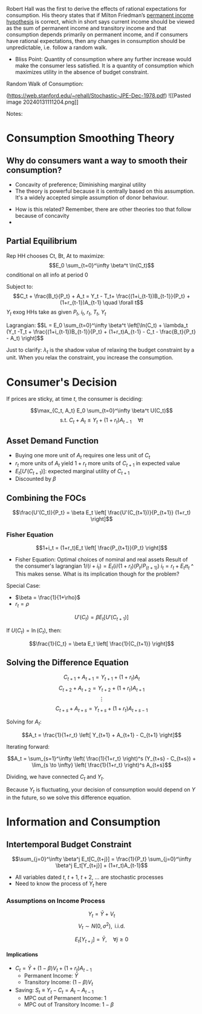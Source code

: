Robert Hall was the first to derive the effects of rational expectations for consumption. His theory states that if Milton Friedman’s [permanent income hypothesis](https://en.wikipedia.org/wiki/Permanent_income_hypothesis "Permanent income hypothesis") is correct, which in short says current income should be viewed as the sum of permanent income and transitory income and that consumption depends primarily on permanent income, and if consumers have rational expectations, then any changes in consumption should be unpredictable, i.e. follow a random walk.



* Bliss Point: Quantity of consumption where any further increase would make the consumer less satisfied. It is a quantity of consumption which maximizes utility in the absence of budget constraint.



Random Walk of Consumption: 

(https://web.stanford.edu/~rehall/Stochastic-JPE-Dec-1978.pdf)
![[Pasted image 20240131111204.png]]

Notes: 

# Consumption Smoothing Theory

## <span class = "teal-text">Why do consumers want a way to smooth their consumption?</span>
- Concavity of preference;  Diminishing marginal utility 
- The theory is powerful because it is centrally based on this assumption. It's a widely accepted simple assumption of donor behaviour.
* <span class="dark-mustard-text"> How is this related? Remember, there are other theories too that follow because of concavity</span>
* 
## Partial Equilibrium 

Rep HH chooses Ct, Bt, At to maximize:
$$E_0 \sum_{t=0}^\infty \beta^t \ln(C_t)$$
conditional on all info at period 0

Subject to:
$$C_t + \frac{B_t}{P_t} + A_t = Y_t - T_t+ \frac{(1+i_{t-1})B_{t-1}}{P_t} + (1+r_{t-1})A_{t-1} \quad \forall t$$
$Y_t$ exog
HHs take as given $P_t$, $i_t$, $r_t$, $T_t$, $Y_t$

<span class ="dark-mustard-text" >
Lagrangian:</span>
$$L = E_0  \sum_{t=0}^\infty \beta^t \left[\ln(C_t) + \lambda_t (Y_t -T_t + \frac{(1+i_{t-1})B_{t-1}}{P_t} + (1+r_t)A_{t-1} - C_t - \frac{B_t}{P_t} - A_t) \right]$$


Just to clarify: $\lambda_t$ is the shadow value of relaxing the budget constraint by a unit. When you relax the constraint, you increase the consumption. 



# Consumer's Decision

If prices are sticky, at time $t$, the consumer is deciding:

$$\max_{C_t, A_t} E_0 \sum_{t=0}^\infty \beta^t U(C_t)$$
$$\text{s.t. } C_t + A_t \leq Y_t + (1+r_t)A_{t-1} \quad \forall t$$

## Asset Demand Function
- Buying one more unit of $A_t$ requires one less unit of $C_t$
- $r_t$ more units of $A_t$ yield $1+r_t$ more units of $C_{t+1}$ in expected value
- $E_t[U'(C_{t+1})]$: expected marginal utility of $C_{t+1}$
- Discounted by $\beta$

## Combining the FOCs

$$\frac{U'(C_t)}{P_t} = \beta E_t \left[ \frac{U'(C_{t+1})}{P_{t+1}} (1+r_t) \right]$$

### Fisher Equation

$$1+i_t = (1+r_t)E_t \left[ \frac{P_{t+1}}{P_t} \right]$$


* Fisher Equation: Optimal choices of nominal and real assets 
		Result of the consumer's lagrangian 
	$1/(i+i_t) = E_t(i/(1+r_t) (P_t/P_{(t+1)} )$
	$i_t = r_t + E_t \pi_t$
		^ This makes sense. What is its implication though for the problem? 

Special Case:
- $\beta = \frac{1}{1+\rho}$
- $r_t = \rho$

$$U'(C_t) = \beta E_t[U'(C_{t+1})]$$

If $U(C_t) = \ln(C_t)$, then:

$$\frac{1}{C_t} = \beta E_t \left[ \frac{1}{C_{t+1}} \right]$$

## Solving the Difference Equation

$$C_{t+1} + A_{t+1} = Y_{t+1} + (1+r_t)A_t$$
$$C_{t+2} + A_{t+2} = Y_{t+2} + (1+r_t)A_{t+1}$$
$$\vdots$$
$$C_{t+s} + A_{t+s} = Y_{t+s} + (1+r_t)A_{t+s-1}$$

Solving for $A_t$:

$$A_t = \frac{1}{1+r_t} \left[ Y_{t+1} + A_{t+1} - C_{t+1} \right]$$

Iterating forward:

$$A_t = \sum_{s=1}^\infty \left( \frac{1}{1+r_t} \right)^s (Y_{t+s} - C_{t+s}) + \lim_{s \to \infty} \left( \frac{1}{1+r_t} \right)^s A_{t+s}$$

Dividing, we have connected $C_t$ and $Y_t$.

Because $Y_t$ is fluctuating, your decision of consumption would depend on $Y$ in the future, so we solve this difference equation.


# Information and Consumption

## Intertemporal Budget Constraint

$$\sum_{j=0}^\infty \beta^j E_t[C_{t+j}] = \frac{1}{P_t} \sum_{j=0}^\infty \beta^j E_t[Y_{t+j}] + (1+r_t)A_{t-1}$$

- All variables dated $t$, $t+1$, $t+2$, ... are stochastic processes
- Need to know the process of $Y_t$ here

### Assumptions on Income Process

$$Y_t = \bar{Y} + V_t$$
$$V_t \sim N(0, \sigma^2), \text{ i.i.d.}$$

$$E_t[Y_{t+j}] = \bar{Y}, \quad \forall j \geq 0$$

#### Implications
- $C_t = \bar{Y} + (1-\beta)V_t + (1+r_t)A_{t-1}$
  - Permanent Income: $\bar{Y}$
  - Transitory Income: $(1-\beta)V_t$
- Saving: $S_t \equiv Y_t - C_t = A_t - A_{t-1}$
  - MPC out of Permanent Income: 1
  - MPC out of Transitory Income: $1-\beta$